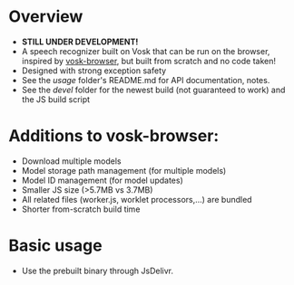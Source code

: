# Overview
- **STILL UNDER DEVELOPMENT!**
- A speech recognizer built on Vosk that can be run on the browser, inspired by [vosk-browser](https://github.com/ccoreilly/vosk-browser), but built from scratch and no code taken!
- Designed with strong exception safety
- See the *usage* folder's README.md for API documentation, notes.
- See the *devel* folder for the newest build (not guaranteed to work) and the JS build script

# Additions to vosk-browser:
- Download multiple models
- Model storage path management (for multiple models)
- Model ID management (for model updates)
- Smaller JS size (>5.7MB vs 3.7MB)
- All related files (worker.js, worklet processors,...) are bundled
- Shorter from-scratch build time


# Basic usage
- Use the prebuilt binary through JsDelivr.

